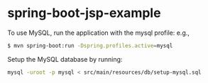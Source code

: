 # spring-boot-jsp-example

To use MySQL, run the application with the mysql profile: e.g.,

```bash
$ mvn spring-boot:run -Dspring.profiles.active=mysql 
```

Setup the MySQL database by running:

```bash
mysql -uroot -p mysql < src/main/resources/db/setup-mysql.sql
```

